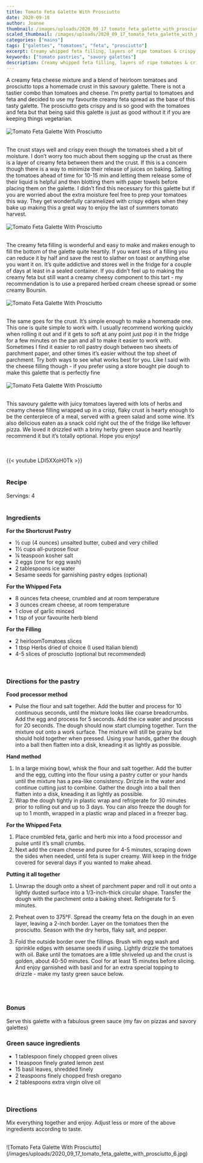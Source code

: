 ```yaml
---
title: Tomato Feta Galette With Prosciutto
date: 2020-09-18
author: Joanne
thumbnail: /images/uploads/2020_09_17_tomato_feta_galette_with_prosciutto_1.jpg
scaled_thumbnail: /images/uploads/2020_09_17_tomato_feta_galette_with_prosciutto_0.jpg
categories: ["mains"]
tags: ["galettes", "tomatoes", "feta", "prosciutto"]
excerpt: Creamy whipped feta filling, layers of ripe tomatoes & crispy prosciutto wrapped up in a buttery crust 
keywords: ["tomato pastries", "savory galettes"]
description: Creamy whipped feta filling, layers of ripe tomatoes & crispy prosciutto wrapped up in a buttery crust 
---
```


A creamy feta cheese mixture and a blend of heirloom tomatoes and prosciutto tops a homemade crust in this savoury galette. There is not a tastier combo than tomatoes and cheese. I’m pretty partial to tomatoes and feta and decided to use my favourite creamy feta spread as the base of this tasty galette. The prosciutto gets crispy and is so good with the tomatoes and feta but that being said this galette is just as good without it if you are keeping things vegetarian. 
</br>
</br>
![Tomato Feta Galette With Prosciutto](/images/uploads/2020_09_17_tomato_feta_galette_with_prosciutto_2.jpg)
</br>
</br>

The crust stays well and crispy even though the tomatoes shed a bit of moisture. I don’t worry too much about them sogging up the crust as there is a layer of creamy feta between them and the crust. If this is a concern though there is a way to minimize their release of juices on baking. Salting the tomatoes ahead of time for 10-15 min and letting them release some of their liquid is helpful and then blotting them with paper towels before placing them on the galette. I didn’t find this necessary for this galette but if you are worried about the extra moisture feel free to prep your tomatoes this way. They get wonderfully caramelized with crispy edges when they bake up making this a great way to enjoy the last of summers tomato harvest. 
</br>
</br>
![Tomato Feta Galette With Prosciutto](/images/uploads/2020_09_17_tomato_feta_galette_with_prosciutto_3.jpg)
</br>
</br>

The creamy feta filling is wonderful and easy to make and makes enough to fill the bottom of the galette quite heartily. If you want less of a filling you can reduce it by half and save the rest to slather on toast or anything else you want it on. It’s quite addictive and stores well in the fridge for a couple of days at least in a sealed container. If you didn’t feel up to making the creamy feta but still want a creamy cheesy component to this tart - my recommendation is to use a prepared herbed cream cheese spread or some creamy Boursin. 
</br>
</br>
![Tomato Feta Galette With Prosciutto](/images/uploads/2020_09_17_tomato_feta_galette_with_prosciutto_4.jpg)
</br>
</br>

The same goes for the crust. It’s simple enough to make a homemade one. This one is quite simple to work with. I usually recommend working quickly when rolling it out and if it gets to soft at any point just pop it in the fridge for a few minutes on the pan and all to make it easier to work with. Sometimes I find it easier to roll pastry dough between two sheets of parchment paper, and other times it’s easier without the top sheet of parchment. Try both ways to see what works best for you. Like I said with the cheese filling though - if you prefer using a store bought pie dough to make this galette that is perfectly fine 
</br>
</br>
![Tomato Feta Galette With Prosciutto](/images/uploads/2020_09_17_tomato_feta_galette_with_prosciutto_5.jpg)
</br>
</br>

This savoury galette with juicy tomatoes layered with lots of herbs and creamy cheese filling wrapped up in a crisp, flaky crust is hearty enough to be the centerpiece of a meal, served with a green salad and some wine. It’s also delicious eaten as a snack cold right out the of the fridge like leftover pizza. We loved it  drizzled with a briny herby green sauce and heartily recommend it but it’s totally optional. Hope you enjoy! 

</br>
</br>
{{< youtube LDI5XXoH0Tk >}}
</br>
</br>

### Recipe
Servings: <span itemprop="recipeYield">4 
</br>
</br>

### Ingredients

__For the Shortcrust Pastry__

* <span itemprop="recipeIngredient">½ cup (4 ounces) unsalted butter, cubed and very chilled</span>
* <span itemprop="recipeIngredient">1½ cups all-purpose flour</span>
* <span itemprop="recipeIngredient">¼ teaspoon kosher salt</span>
* <span itemprop="recipeIngredient">2 eggs (one for egg wash) </span>
* <span itemprop="recipeIngredient">2 tablespoons ice water</span>
* <span itemprop="recipeIngredient">Sesame seeds for garnishing pastry edges (optional)</span>

__For the Whipped Feta__

* <span itemprop="recipeIngredient">8 ounces feta cheese, crumbled and at room temperature</span>
* <span itemprop="recipeIngredient">3 ounces cream cheese, at room temperature</span>
* <span itemprop="recipeIngredient">1 clove of garlic minced</span>
* <span itemprop="recipeIngredient">1 tsp of your favourite herb blend</span>

__For the Filling__

* <span itemprop="recipeIngredient">2 heirloomTomatoes slices </span>
* <span itemprop="recipeIngredient">1 tbsp Herbs dried of choice (I used Italian blend) </span>
* <span itemprop="recipeIngredient">4-5 slices of prosciutto (optional but recommended) </span>
</br>

### Directions for the pastry

__Food processor method__

* Pulse the flour and salt together. Add the butter and process for 10 continuous seconds, until the mixture looks like coarse breadcrumbs. Add the egg and process for 5 seconds. Add the ice water and process for 20 seconds. The dough should now start clumping together. Turn the mixture out onto a work surface. The mixture will still be grainy but should hold together when pressed. Using your hands, gather the dough into a ball then flatten into a disk, kneading it as lightly as possible.

__Hand method__

1. In a large mixing bowl, whisk the flour and salt together. Add the butter and the egg, cutting into the flour using a pastry cutter or your hands until the mixture has a pea-like consistency. Drizzle in the water and continue cutting just to combine. Gather the dough into a ball then flatten into a disk, kneading it as lightly as possible.
1. Wrap the dough tightly in plastic wrap and refrigerate for 30 minutes prior to rolling out and up to 3 days. You can also freeze the dough for up to 1 month, wrapped in a plastic wrap and placed in a freezer bag.

__For the Whipped Feta__

1.	Place crumbled feta, garlic and herb mix into a food processor and pulse until it’s small crumbs.
2.	Next add the cream cheese and puree for 4-5 minutes, scraping down the sides when needed, until feta is super creamy. Will keep in the fridge covered for several days if you wanted to make ahead.

__Putting it all together__

1. Unwrap the dough onto a sheet of parchment paper and roll it out onto a lightly dusted surface into a 1/3-inch-thick circular shape. Transfer the dough with the parchment onto a baking sheet. Refrigerate for 5 minutes.

1. Preheat oven to 375°F. Spread the creamy feta on the dough in an even layer, leaving a 2-inch border. Layer on the tomatoes then the prosciutto. Season with the dry herbs, flaky salt, and pepper. 

1. Fold the outside border over the fillings. Brush with egg wash and sprinkle edges with sesame seeds if using. Lightly drizzle the tomatoes with oil. Bake until the tomatoes are a little shriveled up and the crust is golden, about 40-50 minutes. Cool for at least 15 minutes before slicing. And enjoy garnished with basil and for an extra special topping to drizzle - make my tasty green sauce below. 
</br>
</br>

### Bonus
Serve this galette with a fabulous green sauce (my fav on pizzas and savory galettes)  

### Green sauce ingredients

* 1 tablespoon finely chopped green olives
* 1 teaspoon finely grated lemon zest
* 15 basil leaves, shredded finely
* 2 teaspoons finely chopped fresh oregano
* 2 tablespoons extra virgin olive oil
</br>

### Directions
Mix everything together and enjoy. Adjust less or more of the above ingredients according to taste. 

</br>
![Tomato Feta Galette With Prosciutto](/images/uploads/2020_09_17_tomato_feta_galette_with_prosciutto_6.jpg)